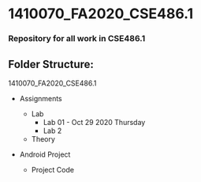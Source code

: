 # 1410070_FA2020_CSE486.1
### Repository for all work in CSE486.1


## Folder Structure:

1410070_FA2020_CSE486.1

- Assignments
  - Lab
    - Lab 01 - Oct 29 2020 Thursday
    - Lab 2
  - Theory
  
- Android Project
  - Project Code
